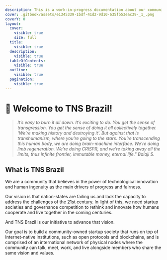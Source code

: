 ```yaml
---
description: This is a work-in-progress documentation about our community.
cover: .gitbook/assets/e1345339-1bdf-41d2-9d10-635fb53eac39-_1_.png
coverY: 0
layout:
  cover:
    visible: true
    size: full
  title:
    visible: true
  description:
    visible: true
  tableOfContents:
    visible: true
  outline:
    visible: true
  pagination:
    visible: true
---
```


# 👋 Welcome to TNS Brazil!

> _It’s easy to burn it all down. It’s exciting to do. You get the sense of transgression. You get the sense of doing it all collectively together. ‘We’re making history and destroying it’. But against that is transhumanism, where you’re going to the stars. You’re transcending this human body, we are doing brain-machine interface. We’re doing limb regeneration. We’re doing CRISPR, and we’re taking away all the limits, thus infinite frontier, immutable money, eternal life." Balaji S._



## What is TNS Brazil

We are a community that believes in the power of technological innovation and human ingenuity as the main drivers of progress and fairness.

Our vision is that nation-states are failing us and lack the capacity to address the challenges of the 21st century. In light of this, we need startup societies and governance competition to rethink and innovate how humans cooperate and live together in the coming centuries.

And TNS Brazil is our initiative to advance that vision.

Our goal is to build a community-owned startup society that runs on top of Internet-native institutions, such as open protocols and blockchains, and is comprised of an international network of physical nodes where the community can talk, meet, work, and live alongside members who share the same vision and values.
